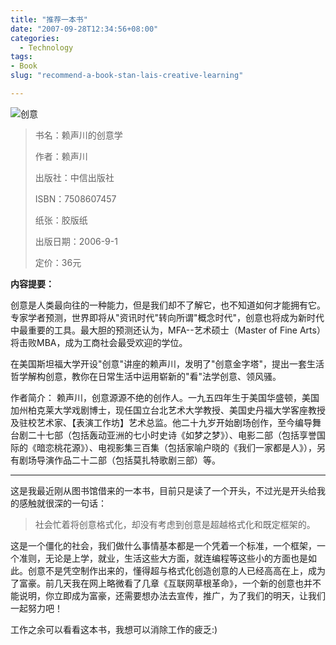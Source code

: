 ```yaml
---
title: "推荐一本书"
date: "2007-09-28T12:34:56+08:00"
categories:
  - Technology
tags: 
- Book
slug: "recommend-a-book-stan-lais-creative-learning"

---
```


![创意](http://images.dangdang.com/images/9214908_b.jpg)

> 书名：赖声川的创意学
> 
> 作者：赖声川
> 
> 出版社：中信出版社
> 
> ISBN：7508607457
> 
> 纸张：胶版纸
> 
> 出版日期：2006-9-1
>
> 定价：36元

**内容提要：**

创意是人类最向往的一种能力，但是我们却不了解它，也不知道如何才能拥有它。专家学者预测，世界即将从"资讯时代"转向所谓"概念时代"，创意也将成为新时代中最重要的工具。最大胆的预测还认为，MFA--艺术硕士（Master
of Fine Arts）将击败MBA，成为工商社会最受欢迎的学位。

在美国斯坦福大学开设"创意"讲座的赖声川，发明了"创意金字塔"，提出一套生活哲学解构创意，教你在日常生活中运用崭新的"看"法学创意、领风骚。


作者简介：
赖声川，创意源源不绝的创作人。一九五四年生于美国华盛顿，美国加州柏克莱大学戏剧博士，现任国立台北艺术大学教授、美国史丹福大学客座教授及驻校艺术家、【表演工作坊】艺术总监。他二十九岁开始剧场创作，至今编导舞台剧二十七部（包括轰动亚洲的七小时史诗《如梦之梦》）、电影二部（包括享誉国际的《暗恋桃花源》）、电视影集三百集（包括家喻户晓的《我们一家都是人》），另有剧场导演作品二十二部（包括莫扎特歌剧三部）等。

------------------

这是我最近刚从图书馆借来的一本书，目前只是读了一个开头，不过光是开头给我的感触就很深的一句话：

> 社会忙着将创意格式化，却没有考虑到创意是超越格式化和既定框架的。

这是一个僵化的社会，我们做什么事情基本都是一个凭着一个标准，一个框架，一个准则，无论是上学，就业，生活这些大方面，就连编程等这些小的方面也是如此。创意不是凭空制作出来的，懂得超与格式化创造创意的人已经高高在上，成为了富豪。前几天我在网上略微看了几章《互联网草根革命》，一个新的创意也并不能说明，你立即成为富豪，还需要想办法去宣传，推广，为了我们的明天，让我们一起努力吧！

工作之余可以看看这本书，我想可以消除工作的疲乏:)
